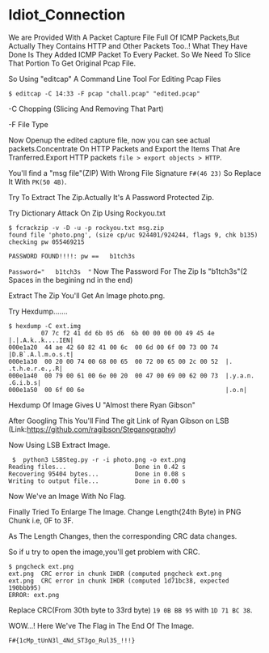 # Idiot_Connection

We are Provided With A Packet Capture File Full Of ICMP Packets,But Actually They Contains HTTP and Other Packets Too..! What They Have Done Is They Added ICMP Packet To Every Packet.
So We Need To Slice That Portion To Get Original Pcap File.

So Using "editcap" A Command Line Tool For Editing Pcap Files


````$ editcap -C 14:33 -F pcap "chall.pcap" "edited.pcap"````

-C Chopping (Slicing And Removing That Part)

-F File Type

Now Openup the edited capture file, now you can see actual packets.Concentrate On HTTP Packets and Export the Items That Are Tranferred.Export HTTP packets ```file > export objects > HTTP```.


You'll find a "msg file"(ZIP) With Wrong File Signature `F#(46 23)` So Replace It With `PK(50 4B)`.

Try To Extract The Zip.Actually It's A Password Protected Zip.


Try Dictionary Attack On Zip Using Rockyou.txt

```
$ fcrackzip -v -D -u -p rockyou.txt msg.zip
found file 'photo.png', (size cp/uc 924401/924244, flags 9, chk b135)
checking pw 055469215                               

PASSWORD FOUND!!!!: pw ==   b1tch3s  
```

``Password="   b1tch3s  "`` Now The Password For The Zip Is "b1tch3s"(2 Spaces in the begining nd in the end)

Extract The Zip You'll Get An Image photo.png.

Try Hexdump.......

 
 ````
 $ hexdump -C ext.img
          07 7c f2 41 dd 6b 05 d6  6b 00 00 00 00 49 45 4e  |.|.A.k..k....IEN|
000e1a20  44 ae 42 60 82 41 00 6c  00 6d 00 6f 00 73 00 74  |D.B`.A.l.m.o.s.t|
000e1a30  00 20 00 74 00 68 00 65  00 72 00 65 00 2c 00 52  |. .t.h.e.r.e.,.R|
000e1a40  00 79 00 61 00 6e 00 20  00 47 00 69 00 62 00 73  |.y.a.n. .G.i.b.s|
000e1a50  00 6f 00 6e                                       |.o.n|
````

Hexdump Of Image Gives U "Almost there Ryan Gibson"

After Googling This You'll Find The git Link of Ryan Gibson on LSB (Link:https://github.com/ragibson/Steganography)

Now Using LSB Extract Image.

```
 $  python3 LSBSteg.py -r -i photo.png -o ext.png
Reading files...                   Done in 0.42 s
Recovering 95404 bytes...          Done in 0.08 s
Writing to output file...          Done in 0.00 s
```
Now We've an Image With No Flag.

Finally Tried To Enlarge The Image. Change Length(24th Byte) in PNG Chunk i.e, 0F to 3F.

As The Length Changes, then the corresponding CRC data changes.

So if u try to open the image,you'll get problem with CRC.  

````
$ pngcheck ext.png
ext.png  CRC error in chunk IHDR (computed pngcheck ext.png
ext.png  CRC error in chunk IHDR (computed 1d71bc38, expected 190bbb95)
ERROR: ext.png
````

Replace CRC(From 30th byte to 33rd byte) `19 0B BB 95` with `1D 71 BC 38`.

WOW...! Here We've The Flag in The End Of The Image.

``F#{1cMp_tUnN3l_4Nd_ST3go_Rul35_!!!}``


